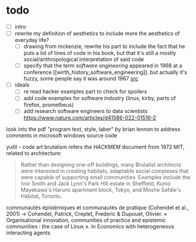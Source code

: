 # todo

- [ ] intro
- [ ] rewrite my definition of aesthetics to include more the aesthetics of everyday life?
  - [ ] drawing from mckenzie, rewrite his part to include the fact that he puts a lot of lines of code in his book, but that it's still a mostly social/anthropological interpretation of said code
  - [ ] specify that the term _software engineering_ appeared in 1968 at a conference [[wirth_history_software_engineering]]. but actually it's fuzzy, some people say it was around 1967 [src](https://www.princeton.edu/~hos/mike/articles/hcht.pdf)
- [ ] ideals
  - [ ] re read hacker examples part to check for spoilers
  - [ ] add code examples for software industry (linux, kirby, parts of firefox, prometheus)
  - [ ] add research software engineers to data scientists https://www.nature.com/articles/d41586-022-01516-2

look into the pdf "program text, style, laber" by brian lennon to address comments in microsoft windows source code

yullil - code art brutalism refers the _HACKMEM_ document from 1972 MIT, related to architecture: 

> Rather than designing one-off buildings, many Brutalist architects were interested in creating habitats, adaptable social complexes that were capable of supporting small communities. Examples include the Ivor Smith and Jack Lynn's Park Hill estate in Sheffield, Kunio Mayekawa's Harumi apartment block, Tokyo, and Moshe Safdie's Habitat, Toronto.

communautés épistémiques et communautés de pratique (Cohendet et al., 2001) -> Cohendet, Patrick, Creplet, Frederic & Dupouet, Olivier. « Organisational innovation, communities of practice and epistemic communities : the case of Linux ». In Economics with heterogeneous interacting agents
